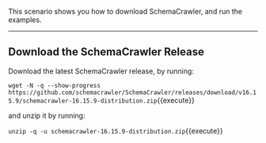 This scenario shows you how to download SchemaCrawler, and run the examples.

-----

## Download the SchemaCrawler Release
Download the latest SchemaCrawler release, by running:

`wget -N -q --show-progress  https://github.com/schemacrawler/SchemaCrawler/releases/download/v16.15.9/schemacrawler-16.15.9-distribution.zip`{{execute}}

and unzip it by running:

`unzip -q -u schemacrawler-16.15.9-distribution.zip`{{execute}}
